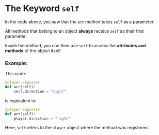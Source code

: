 # The Keyword `self`

In the code above, you saw that the `act` method takes `self` as a parameter.

All methods that belong to an object **always** receive `self` as their first parameter.

Inside the method, you can then use `self` to access the **attributes and methods** of the object itself.

### Example:

This code:

```python
@player.register
def act(self):
    self.direction = "right"
```

is equivalent to:

```python
@player.register
def act(self):
    player.direction = "right"
```

Here, `self` refers to the `player` object where the method was registered.

